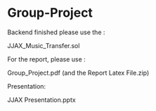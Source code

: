 # Group-Project
Backend finished please use the :

JJAX_Music_Transfer.sol

For the report, please use :

Group_Project.pdf
(and the Report Latex File.zip)

Presentation:

JJAX Presentation.pptx

